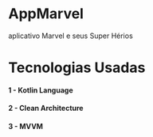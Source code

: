 # AppMarvel
aplicativo Marvel e seus Super Hérios

# Tecnologias Usadas

#### 1 - Kotlin Language
#### 2 - Clean Architecture
#### 3 - MVVM